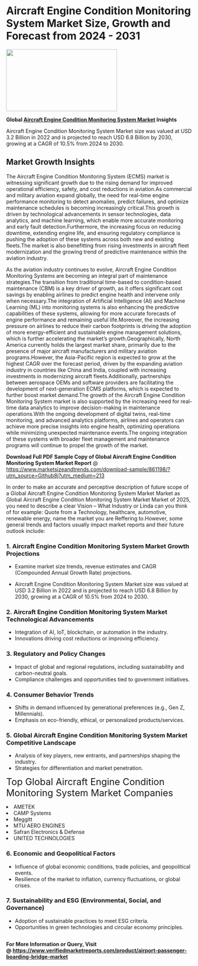 <H1>Aircraft Engine Condition Monitoring System Market Size, Growth and Forecast from 2024 - 2031</H1><img class="aligncenter size-medium wp-image-584254" src="https://thirdeyenews.in/wp-content/uploads/2024/09/Global-Market-Research-300x168.jpeg" alt="" width="300" height="168" /><p><strong>Global&nbsp;<a href="https://www.marketsizeandtrends.com/download-sample/861198/?utm_source=Github8j?utm_medium=213">Aircraft Engine Condition Monitoring System Market</a> Insights</strong></p><p>Aircraft Engine Condition Monitoring System Market size was valued at USD 3.2 Billion in 2022 and is projected to reach USD 6.8 Billion by 2030, growing at a CAGR of 10.5% from 2024 to 2030.</p><p><h2>Market Growth Insights</h2> <p>The Aircraft Engine Condition Monitoring System (ECMS) market is witnessing significant growth due to the rising demand for improved operational efficiency, safety, and cost reductions in aviation.As commercial and military aviation expand globally, the need for real-time engine performance monitoring to detect anomalies, predict failures, and optimize maintenance schedules is becoming increasingly critical.This growth is driven by technological advancements in sensor technologies, data analytics, and machine learning, which enable more accurate monitoring and early fault detection.Furthermore, the increasing focus on reducing downtime, extending engine life, and ensuring regulatory compliance is pushing the adoption of these systems across both new and existing fleets.The market is also benefitting from rising investments in aircraft fleet modernization and the growing trend of predictive maintenance within the aviation industry.</p> <p>As the aviation industry continues to evolve, Aircraft Engine Condition Monitoring Systems are becoming an integral part of maintenance strategies.The transition from traditional time-based to condition-based maintenance (CBM) is a key driver of growth, as it offers significant cost savings by enabling airlines to predict engine health and intervene only when necessary.The integration of Artificial Intelligence (AI) and Machine Learning (ML) into monitoring systems is also enhancing the predictive capabilities of these systems, allowing for more accurate forecasts of engine performance and remaining useful life.Moreover, the increasing pressure on airlines to reduce their carbon footprints is driving the adoption of more energy-efficient and sustainable engine management solutions, which is further accelerating the market’s growth.Geographically, North America currently holds the largest market share, primarily due to the presence of major aircraft manufacturers and military aviation programs.However, the Asia-Pacific region is expected to grow at the highest CAGR over the forecast period, driven by the expanding aviation industry in countries like China and India, coupled with increasing investments in modernizing aircraft fleets.Additionally, partnerships between aerospace OEMs and software providers are facilitating the development of next-generation ECMS platforms, which is expected to further boost market demand.The growth of the Aircraft Engine Condition Monitoring System market is also supported by the increasing need for real-time data analytics to improve decision-making in maintenance operations.With the ongoing development of digital twins, real-time monitoring, and advanced analytics platforms, airlines and operators can achieve more precise insights into engine health, optimizing operations while minimizing unexpected maintenance events.The ongoing integration of these systems with broader fleet management and maintenance programs will continue to propel the growth of the market.<p><span class=""><strong>Download Full PDF Sample Copy of Global Aircraft Engine Condition Monitoring System Market Report</strong> @ <a href="https://www.marketsizeandtrends.com/download-sample/861198/?utm_source=Github8j?utm_medium=213" target="_blank">https://www.marketsizeandtrends.com/download-sample/861198/?utm_source=Github8j?utm_medium=213</a></span></p><p>In order to make an accurate and perceptive description of future scope of a Global&nbsp;Aircraft Engine Condition Monitoring System Market Market as Global&nbsp;Aircraft Engine Condition Monitoring System Market Market of 2025, you need to describe a clear Vision &ndash; What Industry or Linda can you think of for example: Quote from a Technology, healthcare, automotive, renewable energy, name the market you are Reffering to.However, some general trends and factors usually impact market reports and their future outlook include:</p><h3>1.&nbsp;<strong>Aircraft Engine Condition Monitoring System Market Growth Projections</strong></h3><ul><li>Examine market size trends, revenue estimates and CAGR (Compounded Annual Growth Rate) projections.</li><li><p>Aircraft Engine Condition Monitoring System Market size was valued at USD 3.2 Billion in 2022 and is projected to reach USD 6.8 Billion by 2030, growing at a CAGR of 10.5% from 2024 to 2030.</p></li></ul><h3>2.&nbsp;<strong>Aircraft Engine Condition Monitoring System Market Technological Advancements</strong></h3><ul><li>Integration of AI, IoT, blockchain, or automation in the industry.</li><li>Innovations driving cost reductions or improving efficiency.</li></ul><h3>3.&nbsp;<strong>Regulatory and Policy Changes</strong></h3><ul><li>Impact of global and regional regulations, including sustainability and carbon-neutral goals.</li><li>Compliance challenges and opportunities tied to government initiatives.</li></ul><h3>4.&nbsp;<strong>Consumer Behavior Trends</strong></h3><ul><li>Shifts in demand influenced by generational preferences (e.g., Gen Z, Millennials).</li><li>Emphasis on eco-friendly, ethical, or personalized products/services.</li></ul><h3>5.&nbsp;<strong>Global Aircraft Engine Condition Monitoring System Market Competitive Landscape</strong></h3><ul><li>Analysis of key players, new entrants, and partnerships shaping the industry.</li><li>Strategies for differentiation and market penetration.</li></ul><p data-pm-slice="1 1 []"><span style="color: inherit; font-family: inherit; font-size: 25px;">Top Global Aircraft Engine Condition Monitoring System Market Companies</span></p><div class="" data-test-id=""><p><li>AMETEK</li><li> CAMP Systems</li><li> Meggitt</li><li> MTU AERO ENGINES</li><li> Safran Electronics & Defense</li><li> UNITED TECHNOLOGIES</li></p></div><h3>6.&nbsp;<strong>Economic and Geopolitical Factors</strong></h3><ul><li>Influence of global economic conditions, trade policies, and geopolitical events.</li><li>Resilience of the market to inflation, currency fluctuations, or global crises.</li></ul><h3>7.&nbsp;<strong>Sustainability and ESG (Environmental, Social, and Governance)</strong></h3><ul><li>Adoption of sustainable practices to meet ESG criteria.</li><li>Opportunities in green technologies and circular economy principles.</li></ul><h2><strong style="font-size: 14px;">For More Information or Query, Visit @&nbsp;</strong><a style="background-color: #ffffff; font-size: 14px;" href="https://www.marketsizeandtrends.com/report/aircraft-engine-condition-monitoring-system-market/" target="_blank">https://www.verifiedmarketreports.com/product/airport-passenger-boarding-bridge-market</a></h2>